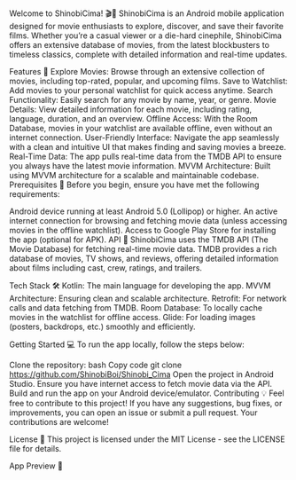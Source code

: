 Welcome to ShinobiCima! 🎬🍿
ShinobiCima is an Android mobile application designed for movie enthusiasts to explore, discover, and save their favorite films. Whether you’re a casual viewer or a die-hard cinephile, ShinobiCima offers an extensive database of movies, from the latest blockbusters to timeless classics, complete with detailed information and real-time updates.

Features 🌟
Explore Movies: Browse through an extensive collection of movies, including top-rated, popular, and upcoming films.
Save to Watchlist: Add movies to your personal watchlist for quick access anytime.
Search Functionality: Easily search for any movie by name, year, or genre.
Movie Details: View detailed information for each movie, including rating, language, duration, and an overview.
Offline Access: With the Room Database, movies in your watchlist are available offline, even without an internet connection.
User-Friendly Interface: Navigate the app seamlessly with a clean and intuitive UI that makes finding and saving movies a breeze.
Real-Time Data: The app pulls real-time data from the TMDB API to ensure you always have the latest movie information.
MVVM Architecture: Built using MVVM architecture for a scalable and maintainable codebase.
Prerequisites 🎯
Before you begin, ensure you have met the following requirements:

Android device running at least Android 5.0 (Lollipop) or higher.
An active internet connection for browsing and fetching movie data (unless accessing movies in the offline watchlist).
Access to Google Play Store for installing the app (optional for APK).
API 🔗
ShinobiCima uses the TMDB API (The Movie Database) for fetching real-time movie data. TMDB provides a rich database of movies, TV shows, and reviews, offering detailed information about films including cast, crew, ratings, and trailers.

Tech Stack 🛠️
Kotlin: The main language for developing the app.
MVVM Architecture: Ensuring clean and scalable architecture.
Retrofit: For network calls and data fetching from TMDB.
Room Database: To locally cache movies in the watchlist for offline access.
Glide: For loading images (posters, backdrops, etc.) smoothly and efficiently.

Getting Started 💻
To run the app locally, follow the steps below:

Clone the repository:
bash
Copy code
git clone https://github.com/ShinobiBoi/Shinobi_Cima
Open the project in Android Studio.
Ensure you have internet access to fetch movie data via the API.
Build and run the app on your Android device/emulator.
Contributing 💡
Feel free to contribute to this project! If you have any suggestions, bug fixes, or improvements, you can open an issue or submit a pull request. Your contributions are welcome!

License 📄
This project is licensed under the MIT License - see the LICENSE file for details.


App Preview 📲



